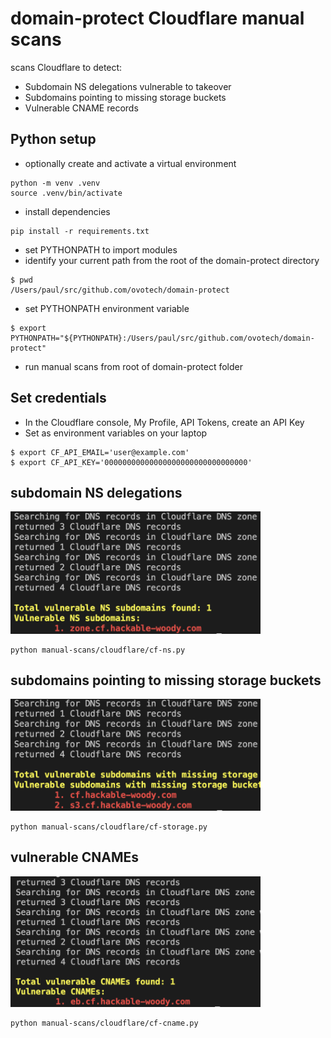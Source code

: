 # domain-protect Cloudflare manual scans
scans Cloudflare to detect:
* Subdomain NS delegations vulnerable to takeover
* Subdomains pointing to missing storage buckets
* Vulnerable CNAME records

## Python setup
* optionally create and activate a virtual environment
```
python -m venv .venv
source .venv/bin/activate
```
* install dependencies
```
pip install -r requirements.txt
```
* set PYTHONPATH to import modules
* identify your current path from the root of the domain-protect directory
```
$ pwd
/Users/paul/src/github.com/ovotech/domain-protect
```
* set PYTHONPATH environment variable
```
$ export PYTHONPATH="${PYTHONPATH}:/Users/paul/src/github.com/ovotech/domain-protect"
```
* run manual scans from root of domain-protect folder

## Set credentials
* In the Cloudflare console, My Profile, API Tokens, create an API Key
* Set as environment variables on your laptop
```
$ export CF_API_EMAIL='user@example.com'
$ export CF_API_KEY='00000000000000000000000000000000'
```

## subdomain NS delegations
<img src="images/cf-ns.png" width="400">

```
python manual-scans/cloudflare/cf-ns.py
```

## subdomains pointing to missing storage buckets
<img src="images/cf-storage.png" width="400">

```
python manual-scans/cloudflare/cf-storage.py
```

## vulnerable CNAMEs
<img src="images/cf-cname.png" width="400">

```
python manual-scans/cloudflare/cf-cname.py
```
